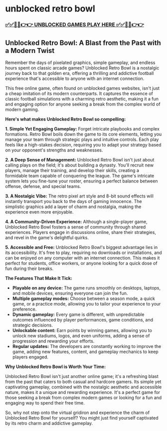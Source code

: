 # unblocked retro bowl

### [✅✅🔴🔴👉👉 UNBLOCKED GAMES PLAY HERE ✅✅🔴🔴👉👉](https://topstoryindia.com)

## Unblocked Retro Bowl: A Blast from the Past with a Modern Twist

Remember the days of pixelated graphics, simple gameplay, and endless hours spent on classic arcade games? Unblocked Retro Bowl is a nostalgic journey back to that golden era, offering a thrilling and addictive football experience that's accessible to anyone with an internet connection. 

This free online game, often found on unblocked games websites, isn't just a cheap imitation of its modern counterparts. It captures the essence of classic football simulations with a charming retro aesthetic, making it a fun and engaging option for anyone seeking a break from the complex world of modern gaming. 

**Here's what makes Unblocked Retro Bowl so compelling:**

**1. Simple Yet Engaging Gameplay:** Forget intricate playbooks and complex formations. Retro Bowl boils down the game to its core elements, letting you manage your team through strategic plays and intuitive controls. Each play feels like a high-stakes decision, requiring you to adapt your strategy based on your opponent's strengths and weaknesses.

**2. A Deep Sense of Management:** Unblocked Retro Bowl isn't just about calling plays on the field; it's about building a dynasty. You'll recruit new players, manage their training, and develop their skills, creating a formidable team capable of conquering the league. The game's intricate system lets you fine-tune your roster, ensuring a perfect balance between offense, defense, and special teams.

**3. A Nostalgic Vibe:** The retro pixel art style and 8-bit sound effects will instantly transport you back to the days of gaming innocence. The simplistic graphics add a layer of charm and nostalgia, making the experience even more enjoyable.

**4. A Community-Driven Experience:**  Although a single-player game, Unblocked Retro Bowl fosters a sense of community through shared experiences. Players engage in discussions online, share their strategies, and revel in the game's delightful quirks.

**5. Accessible and Free:** Unblocked Retro Bowl's biggest advantage lies in its accessibility. It's free to play, requiring no downloads or installations, and can be enjoyed on any computer with an internet connection. This makes it perfect for students, office workers, or anyone looking for a quick dose of fun during their breaks.

**The Features That Make It Tick:**

* **Playable on any device:**  The game runs smoothly on desktops, laptops, and mobile devices, ensuring everyone can join the fun.
* **Multiple gameplay modes:**  Choose between a season mode, a quick game, or a practice mode, allowing you to tailor your experience to your preference.
* **Dynamic gameplay:**  Every game is different, with unpredictable outcomes influenced by player performances, game conditions, and strategic decisions.
* **Unlockable content:**  Earn points by winning games, allowing you to unlock new stadiums, logos, and even uniforms, adding a sense of progression and rewarding your efforts.
* **Regular updates:** The developers are constantly working to improve the game, adding new features, content, and gameplay mechanics to keep players engaged.

**Why Unblocked Retro Bowl is Worth Your Time:**

Unblocked Retro Bowl isn't just another online game; it's a refreshing blast from the past that caters to both casual and hardcore gamers. Its simple yet captivating gameplay, combined with the nostalgic aesthetic and accessible nature, makes it a unique and rewarding experience. It's a perfect game for those seeking a break from complex modern games or looking for a fun and engaging way to spend their free time. 

So, why not step onto the virtual gridiron and experience the charm of Unblocked Retro Bowl for yourself?  You might just find yourself captivated by its retro charm and addictive gameplay.